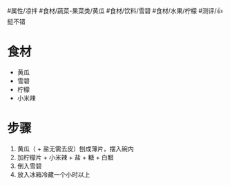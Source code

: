 #属性/凉拌 
#食材/蔬菜-果菜类/黄瓜 #食材/饮料/雪碧 #食材/水果/柠檬
#测评/👍挺不错 

# 食材
- 黄瓜
- 雪碧
- 柠檬
- 小米辣

# 步骤
1. 黄瓜（ + 盐无需去皮）刨成薄片，摆入碗内
2. 加柠檬片 + 小米辣 + 盐 + 糖 + 白醋
3. 倒入雪碧
4. 放入冰箱冷藏一个小时以上